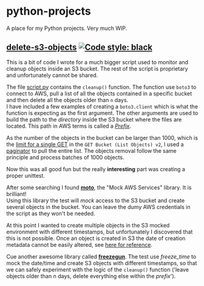 # python-projects

A place for my Python projects. Very much WIP.

## [delete-s3-objects](delete-s3-objects) [![Code style: black](https://img.shields.io/badge/code%20style-black-000000.svg)](https://github.com/ambv/black)
This is a bit of code I wrote for a much bigger script used to monitor and cleanup objects inside an S3 bucket. The rest of the script is proprietary and unfortunately cannot be shared.

The file [script.py](delete-s3-objects/script.py) contains the `cleanup()` function. The function use `boto3` to connect to AWS, pull a list of all the objects contained in a specific bucket and then delete all the objects older than `n` days.  
I have included a few examples of creating a `boto3.client` which is what the function is expecting as the first argument. The other arguments are used to build the path to the _directory_ inside the S3 bucket where the files are located. This path in AWS terms is called a _[Prefix](https://docs.aws.amazon.com/AmazonS3/latest/user-guide/using-folders.html)_.

As the number of the objects in the bucket can be larger than 1000, which is the [limit for a single GET](https://docs.aws.amazon.com/AmazonS3/latest/API/v2-RESTBucketGET.html) in the `GET Bucket (List Objects) v2`, I used a [paginator](https://boto3.amazonaws.com/v1/documentation/api/latest/guide/paginators.html) to pull the entire list. The objects removal follow the same principle and process batches of 1000 objects.

Now this was all good fun but the really **interesting** part was creating a proper unittest.

After some searching I found **[moto](https://pypi.org/project/moto/)**, the "Mock AWS Services" library. It is brilliant!  
Using this library the test will _mock_ access to the S3 bucket and create several objects in the bucket. You can leave the dumy AWS credentials in the script as they won't be needed.

At this point I wanted to create multiple objects in the S3 mocked environment with different timestamps, but unfortunately I discovered that this is not possible. Once an object is created in S3 the date of creation metadata cannot be easily altered, see [here for reference](https://docs.aws.amazon.com/AmazonS3/latest/dev/UsingMetadata.html#object-metadata).

Cue another awesome library called **[freezegun](https://pypi.org/project/freezegun/0.1.11/)**. The test use _freeze_time_ to mock the date/time and create S3 objects with different timestamps, so that we can safely experiment with the logic of the `cleanup()` function ('leave objects older than n days, delete everything else within the _prefix_').
